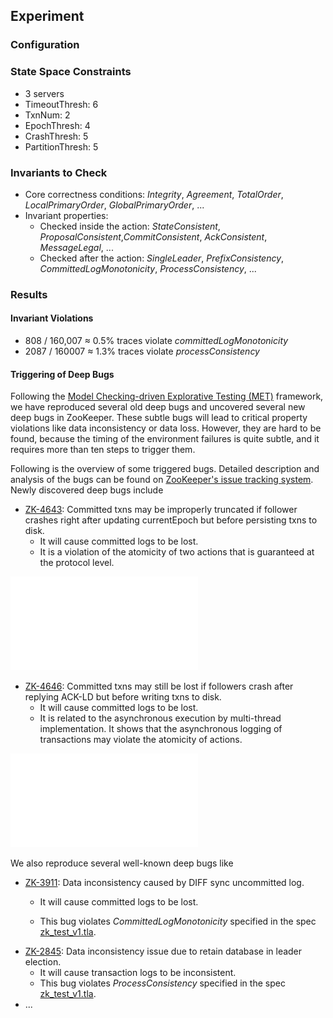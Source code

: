 ## Experiment

### Configuration



### State Space Constraints

- 3 servers
- TimeoutThresh: 6
- TxnNum: 2
- EpochThresh: 4
- CrashThresh: 5
- PartitionThresh: 5



### Invariants to Check

- Core correctness conditions: *Integrity*, *Agreement*, *TotalOrder*, *LocalPrimaryOrder*, *GlobalPrimaryOrder*, ...
- Invariant properties:
  - Checked inside the action: *StateConsistent*, *ProposalConsistent*,*CommitConsistent*, *AckConsistent*, *MessageLegal*, ...
  - Checked after the action: *SingleLeader*, *PrefixConsistency*, *CommittedLogMonotonicity*, *ProcessConsistency*, ...



### Results

#### Invariant Violations

- 808 / 160,007 ≈ 0.5% traces violate *committedLogMonotonicity*
- 2087 / 160007 ≈ 1.3% traces violate *processConsistency*



#### Triggering of Deep Bugs

Following the [Model Checking-driven Explorative Testing (MET)](https://github.com/Lingzhi-Ouyang/MET) framework, we have reproduced several old deep bugs and uncovered several new deep bugs in ZooKeeper. These subtle bugs will lead to critical property violations like data inconsistency or data loss. However, they are hard to be found, because the timing of the environment failures is quite subtle, and it requires more than ten steps to trigger them. 

Following is the overview of some triggered bugs. Detailed description and analysis of the bugs can be found on [ZooKeeper's issue tracking system](https://issues.apache.org/jira/projects/ZOOKEEPER/issues). Newly discovered deep bugs include 

- [ZK-4643](https://issues.apache.org/jira/browse/ZOOKEEPER-4643): Committed txns may be improperly truncated if follower crashes right after updating currentEpoch but before persisting txns to disk.
  - It will cause committed logs to be lost.
  - It is a violation of the atomicity of two actions that is guaranteed at the protocol level.

![trace-zk-4643](pic/Trace-ZK-4643.pdf)

- [ZK-4646](https://issues.apache.org/jira/browse/ZOOKEEPER-4646): Committed txns may still be lost if followers crash after replying ACK-LD but before writing txns to disk.
  - It will cause committed logs to be lost.
  - It is related to the asynchronous execution by multi-thread implementation. It shows that the asynchronous logging of transactions may violate the atomicity of actions.

![trace-zk-4643](pic/Trace-ZK-4646.pdf)



We also reproduce several well-known deep bugs like

* [ZK-3911](https://issues.apache.org/jira/browse/ZOOKEEPER-3911):  Data inconsistency caused by DIFF sync uncommitted log.

  - It will cause committed logs to be lost.

  - This bug violates *CommittedLogMonotonicity* specified in the spec [zk_test_v1.tla](zk_test_v1/zk_test_v1.tla).

- [ZK-2845](https://issues.apache.org/jira/browse/ZOOKEEPER-2845): Data inconsistency issue due to retain database in leader election.
  - It will cause transaction logs to be inconsistent.
  - This bug violates *ProcessConsistency* specified in the spec [zk_test_v1.tla](zk_test_v1/zk_test_v1.tla).
- ...
